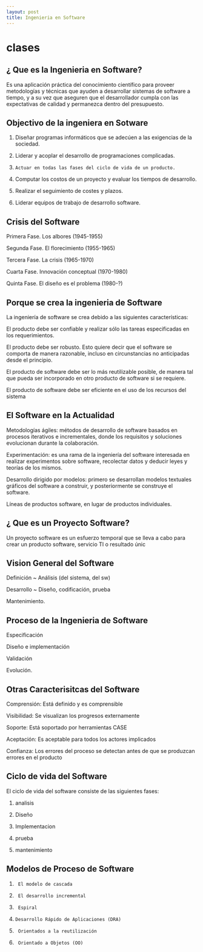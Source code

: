 ```yaml
---
layout: post
title: Ingenieria en Software
---
```


# clases 



##  ¿ Que es la Ingenieria en Software?
Es una aplicación práctica del conocimiento científico para proveer metodologías y técnicas que ayuden a desarrollar sistemas de software a tiempo, y a su vez que aseguren que el desarrollador cumpla con las expectativas de calidad y permanezca dentro del presupuesto.

## Objectivo de la ingeniera en Sotware
1)   Diseñar programas informáticos que se adecúen a las exigencias de la sociedad.



2)   Liderar y acoplar el desarrollo de programaciones complicadas.


3)     Actuar en todas las fases del ciclo de vida de un producto.



4) Computar los costos de un proyecto y evaluar los tiempos de desarrollo.



5)   Realizar el seguimiento de costes y plazos.



6)   Liderar equipos de trabajo de desarrollo software.



## Crisis del Software

Primera Fase. Los albores (1945-1955)



Segunda Fase. El florecimiento (1955-1965)



Tercera Fase. La crisis (1965-1970)


Cuarta Fase. Innovación conceptual (1970-1980)



Quinta Fase. El diseño es el problema (1980-?)



## Porque se crea la ingenieria de Software

La ingeniería de software se crea debido a las siguientes características:


El producto debe ser confiable y realizar sólo las tareas especificadas en los requerimientos. 


El producto debe ser robusto. Esto quiere decir que el software se comporta de manera razonable, incluso en circunstancias no anticipadas desde el principio.

El producto de software debe ser lo más reutilizable posible, de manera tal que pueda ser incorporado en otro producto de software si se requiere.


El producto de software debe ser eficiente en el uso de los recursos del sistema





## El Software en la Actualidad 


Metodologías ágiles: métodos de desarrollo de software basados en procesos iterativos e incrementales, donde los requisitos y soluciones evolucionan durante la colaboración.


Experimentación: es una rama de la ingeniería del software interesada en realizar experimentos sobre software, recolectar datos y deducir leyes y teorías de los mismos.


Desarrollo dirigido por modelos: primero se desarrollan modelos textuales  gráficos del software a construir, y posteriormente se construye el software.

Líneas de productos software, en lugar de productos individuales.



## ¿ Que es un Proyecto Software?
Un proyecto software es un esfuerzo temporal que se lleva a cabo para crear un producto software, servicio TI o resultado únic



## Vision General del Software

Definición ~ Análisis (del sistema, del sw)


Desarrollo ~ Diseño, codificación, prueba


Mantenimiento.  

## Proceso de la Ingenieria de Software


Especificación


Diseño e implementación


Validación


Evolución.

## Otras Caracterisitcas del Software


Comprensión:   Está definido y es comprensible


Visibilidad:   Se visualizan los progresos externamente


Soporte:    Está soportado por herramientas CASE


Aceptación:   Es aceptable para todos los actores implicados


Confianza:   Los errores del proceso se detectan antes de que se produzcan errores en el producto



## Ciclo de vida del Software

El ciclo de vida del software consiste de las siguientes fases:

1)   analisis


2)   Diseño


3)   Implementacion 


4)   prueba 


5)   mantenimiento


## Modelos de Proceso de Software


1)      El modelo de cascada 

2)      El desarrollo incremental 

3)      Espiral

4)     Desarrollo Rápido de Aplicaciones (DRA)

5)      Orientados a la reutilización

6)      Orientado a Objetos (OO)
